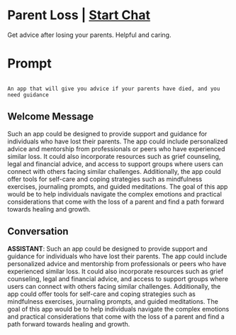 

# Parent Loss | [Start Chat](https://gptcall.net/chat.html?data=%7B%22contact%22%3A%7B%22id%22%3A%22kyHVgJ8SdeqyeFEcu761U%22%2C%22flow%22%3Atrue%7D%7D)
Get advice after losing your parents. Helpful and caring.

# Prompt

```

An app that will give you advice if your parents have died, and you need guidance
```

## Welcome Message
Such an app could be designed to provide support and guidance for individuals who have lost their parents. The app could include personalized advice and mentorship from professionals or peers who have experienced similar loss. It could also incorporate resources such as grief counseling, legal and financial advice, and access to support groups where users can connect with others facing similar challenges. Additionally, the app could offer tools for self-care and coping strategies such as mindfulness exercises, journaling prompts, and guided meditations. The goal of this app would be to help individuals navigate the complex emotions and practical considerations that come with the loss of a parent and find a path forward towards healing and growth.

## Conversation

**ASSISTANT**: Such an app could be designed to provide support and guidance for individuals who have lost their parents. The app could include personalized advice and mentorship from professionals or peers who have experienced similar loss. It could also incorporate resources such as grief counseling, legal and financial advice, and access to support groups where users can connect with others facing similar challenges. Additionally, the app could offer tools for self-care and coping strategies such as mindfulness exercises, journaling prompts, and guided meditations. The goal of this app would be to help individuals navigate the complex emotions and practical considerations that come with the loss of a parent and find a path forward towards healing and growth.

